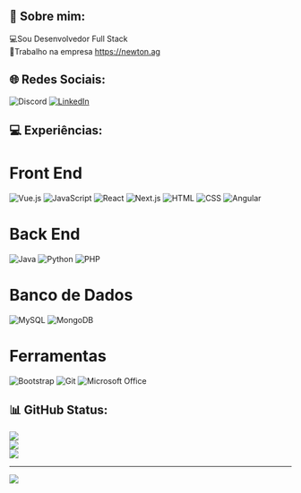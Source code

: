 ## 💫 Sobre mim:

💻Sou Desenvolvedor Full Stack<br>👔Trabalho na empresa https://newton.ag

## 🌐 Redes Sociais:
![Discord](https://img.shields.io/badge/Discord-%237289DA.svg?logo=discord&logoColor=white) [![LinkedIn](https://img.shields.io/badge/LinkedIn-%230077B5.svg?logo=linkedin&logoColor=white)](https://linkedin.com/in/linkedin.com/in/lucas-henrique-5b3b591a7) 

## 💻 Experiências:

# Front End

![Vue.js](https://img.shields.io/badge/Vue.js-blue)
![JavaScript](https://img.shields.io/badge/JavaScript-green)
![React](https://img.shields.io/badge/React-blue)
![Next.js](https://img.shields.io/badge/Next.js-green)
![HTML](https://img.shields.io/badge/HTML-blue)
![CSS](https://img.shields.io/badge/CSS-green)
![Angular](https://img.shields.io/badge/Angular-blue)

# Back End

![Java](https://img.shields.io/badge/Java-blue)
![Python](https://img.shields.io/badge/Python-green)
![PHP](https://img.shields.io/badge/PHP-blue)

# Banco de Dados

![MySQL](https://img.shields.io/badge/MySQL-blue)
![MongoDB](https://img.shields.io/badge/MongoDB-green)

# Ferramentas

![Bootstrap](https://img.shields.io/badge/Bootstrap-blue)
![Git](https://img.shields.io/badge/Git-green)
![Microsoft Office](https://img.shields.io/badge/Microsoft%20Office-blue)


## 📊 GitHub Status:
![](https://github-readme-stats.vercel.app/api?username=LucasHSS904&theme=blue-green&hide_border=false&include_all_commits=true&count_private=false)<br/>
![](https://github-readme-streak-stats.herokuapp.com/?user=LucasHSS904&theme=blue-green&hide_border=false)<br/>
![](https://github-readme-stats.vercel.app/api/top-langs/?username=LucasHSS904&theme=blue-green&hide_border=false&include_all_commits=true&count_private=false&layout=compact)

---
[![](https://visitcount.itsvg.in/api?id=LucasHSS904&icon=4&color=1)](https://visitcount.itsvg.in)

<!-- Proudly created with GPRM ( https://gprm.itsvg.in ) -->
